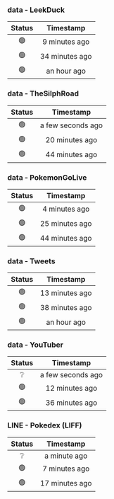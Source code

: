 ### data - LeekDuck
| Status | Timestamp |
|:------:|:---------:|
| 🟢 | 9 minutes ago |
| 🟢 | 34 minutes ago |
| 🟢 | an hour ago |

### data - TheSilphRoad
| Status | Timestamp |
|:------:|:---------:|
| 🟢 | a few seconds ago |
| 🟢 | 20 minutes ago |
| 🟢 | 44 minutes ago |

### data - PokemonGoLive
| Status | Timestamp |
|:------:|:---------:|
| 🟢 | 4 minutes ago |
| 🟢 | 25 minutes ago |
| 🟢 | 44 minutes ago |

### data - Tweets
| Status | Timestamp |
|:------:|:---------:|
| 🟢 | 13 minutes ago |
| 🟢 | 38 minutes ago |
| 🟢 | an hour ago |

### data - YouTuber
| Status | Timestamp |
|:------:|:---------:|
| ❔ | a few seconds ago |
| 🟢 | 12 minutes ago |
| 🟢 | 36 minutes ago |

### LINE - Pokedex (LIFF)
| Status | Timestamp |
|:------:|:---------:|
| ❔ | a minute ago |
| 🟢 | 7 minutes ago |
| 🟢 | 17 minutes ago |

